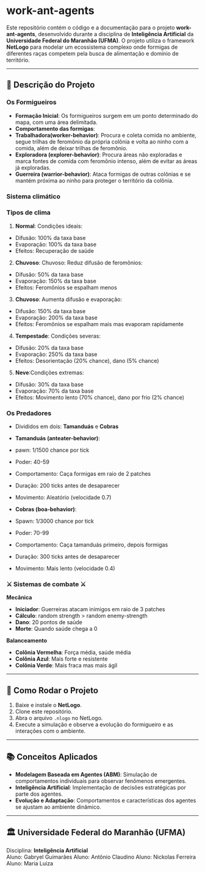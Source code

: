 # work-ant-agents
Este repositório contém o código e a documentação para o projeto **work-ant-agents**, desenvolvido durante a disciplina de **Inteligência Artificial** da **Universidade Federal do Maranhão (UFMA)**. O projeto utiliza o framework **NetLogo** para modelar um ecossistema complexo onde formigas de diferentes raças competem pela busca de alimentação e domínio de território.

---

## 🐜 **Descrição do Projeto**

### **Os Formigueiros**

- **Formação Inicial**: Os formigueiros surgem em um ponto determinado do mapa, com uma área delimitada.
- **Comportamento das formigas**:
 - **Trabalhadora(worker-behavior)**: Procura e coleta comida no ambiente, segue trilhas de feromônio da própria colônia e volta ao ninho com a comida, além de deixar trilhas de feromônio.
  - **Exploradora (explorer-behavior)**: Procura áreas não exploradas e marca fontes de comida com feromônio intenso, além de evitar as áreas já exploradas.
  - **Guerreira (warrior-behavior)**: Ataca formigas de outras colônias e se mantém próxima ao ninho para proteger o território da colônia.
  
  ### **Sistema climático**

  ### **Tipos de clima**

1. **Normal**: Condições ideais:
- Difusão: 100% da taxa base
- Evaporação: 100% da taxa base
- Efeitos: Recuperação de saúde

2. **Chuvoso**: Chuvoso: Reduz difusão de feromônios:
- Difusão: 50% da taxa base
- Evaporação: 150% da taxa base
- Efeitos: Feromônios se espalham menos
3. **Chuvoso**: Aumenta difusão e evaporação:
- Difusão: 150% da taxa base
- Evaporação: 200% da taxa base
- Efeitos: Feromônios se espalham mais mas evaporam rapidamente

4. **Tempestade**: Condições severas:
- Difusão: 20% da taxa base
- Evaporação: 250% da taxa base
- Efeitos: Desorientação (20% chance), dano (5% chance)

5. **Neve**:Condições extremas:
- Difusão: 30% da taxa base
- Evaporação: 70% da taxa base
- Efeitos: Movimento lento (70% chance), dano por frio (2% chance)

### **Os Predadores**
- Divididos em dois: **Tamanduás** e **Cobras**

- **Tamanduás (anteater-behavior)**: 
- pawn: 1/1500 chance por tick
- Poder: 40-59
- Comportamento: Caça formigas em raio de 2 patches
- Duração: 200 ticks antes de desaparecer
- Movimento: Aleatório (velocidade 0.7)

- **Cobras (boa-behavior)**: 
- Spawn: 1/3000 chance por tick
- Poder: 70-99
- Comportamento: Caça tamanduás primeiro, depois formigas
- Duração: 300 ticks antes de desaparecer
- Movimento: Mais lento (velocidade 0.4)

### ⚔️ **Sistemas de combate** ⚔️

**Mecânica**
- **Iniciador**: Guerreiras atacam inimigos em raio de 3 patches
- **Cálculo**: random strength > random enemy-strength
- **Dano**: 20 pontos de saúde
- **Morte**: Quando saúde chega a 0

**Balanceamento**

- **Colônia Vermelha**: Força média, saúde média
- **Colônia Azul**: Mais forte e resistente
- **Colônia Verde**: Mais fraca mas mais ágil

---

## 🚀 **Como Rodar o Projeto**

1. Baixe e instale o **NetLogo**.
2. Clone este repositório.
3. Abra o arquivo `.nlogo` no NetLogo.
4. Execute a simulação e observe a evolução do formigueiro e as interações com o ambiente.

---

## 📚 **Conceitos Aplicados**

- **Modelagem Baseada em Agentes (ABM)**: Simulação de comportamentos individuais para observar fenômenos emergentes.
- **Inteligência Artificial**: Implementação de decisões estratégicas por parte dos agentes.
- **Evolução e Adaptação**: Comportamentos e características dos agentes se ajustam ao ambiente dinâmico.

---

## 🏛 **Universidade Federal do Maranhão (UFMA)**

Disciplina: **Inteligência Artificial**  
Aluno: Gabryel Guimarães
Aluno: Antônio Claudino
Aluno: Nickolas Ferreira
Aluno: Maria Luiza